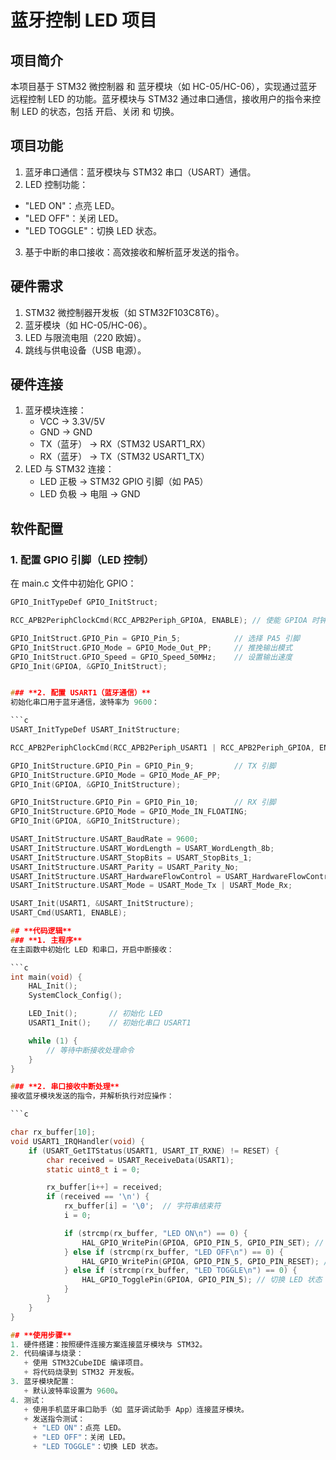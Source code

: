 # **蓝牙控制 LED 项目**
## **项目简介**
本项目基于 STM32 微控制器 和 蓝牙模块（如 HC-05/HC-06），实现通过蓝牙远程控制 LED 的功能。蓝牙模块与 STM32 通过串口通信，接收用户的指令来控制 LED 的状态，包括 开启、关闭 和 切换。

## **项目功能**
1. 蓝牙串口通信：蓝牙模块与 STM32 串口（USART）通信。
2. LED 控制功能：
  + "LED ON"：点亮 LED。
  + "LED OFF"：关闭 LED。
  + "LED TOGGLE"：切换 LED 状态。
3. 基于中断的串口接收：高效接收和解析蓝牙发送的指令。

## **硬件需求**
1. STM32 微控制器开发板（如 STM32F103C8T6）。
2. 蓝牙模块（如 HC-05/HC-06）。
3. LED 与限流电阻（220 欧姆）。
4. 跳线与供电设备（USB 电源）。

## **硬件连接**
1. 蓝牙模块连接：
   + VCC → 3.3V/5V
   + GND → GND
   + TX（蓝牙） → RX（STM32 USART1_RX）
   + RX（蓝牙） → TX（STM32 USART1_TX）
2. LED 与 STM32 连接：
   + LED 正极 → STM32 GPIO 引脚（如 PA5）
   + LED 负极 → 电阻 → GND

## **软件配置**
### **1. 配置 GPIO 引脚（LED 控制）**
在 main.c 文件中初始化 GPIO：

```c
GPIO_InitTypeDef GPIO_InitStruct;

RCC_APB2PeriphClockCmd(RCC_APB2Periph_GPIOA, ENABLE); // 使能 GPIOA 时钟

GPIO_InitStruct.GPIO_Pin = GPIO_Pin_5;            // 选择 PA5 引脚
GPIO_InitStruct.GPIO_Mode = GPIO_Mode_Out_PP;     // 推挽输出模式
GPIO_InitStruct.GPIO_Speed = GPIO_Speed_50MHz;    // 设置输出速度
GPIO_Init(GPIOA, &GPIO_InitStruct);


### **2. 配置 USART1（蓝牙通信）**
初始化串口用于蓝牙通信，波特率为 9600：

```c
USART_InitTypeDef USART_InitStructure;

RCC_APB2PeriphClockCmd(RCC_APB2Periph_USART1 | RCC_APB2Periph_GPIOA, ENABLE);

GPIO_InitStructure.GPIO_Pin = GPIO_Pin_9;         // TX 引脚
GPIO_InitStructure.GPIO_Mode = GPIO_Mode_AF_PP;  
GPIO_Init(GPIOA, &GPIO_InitStructure);

GPIO_InitStructure.GPIO_Pin = GPIO_Pin_10;        // RX 引脚
GPIO_InitStructure.GPIO_Mode = GPIO_Mode_IN_FLOATING;
GPIO_Init(GPIOA, &GPIO_InitStructure);

USART_InitStructure.USART_BaudRate = 9600;
USART_InitStructure.USART_WordLength = USART_WordLength_8b;
USART_InitStructure.USART_StopBits = USART_StopBits_1;
USART_InitStructure.USART_Parity = USART_Parity_No;
USART_InitStructure.USART_HardwareFlowControl = USART_HardwareFlowControl_None;
USART_InitStructure.USART_Mode = USART_Mode_Tx | USART_Mode_Rx;

USART_Init(USART1, &USART_InitStructure);
USART_Cmd(USART1, ENABLE);

## **代码逻辑**
### **1. 主程序**
在主函数中初始化 LED 和串口，开启中断接收：

```c
int main(void) {
    HAL_Init();
    SystemClock_Config();

    LED_Init();       // 初始化 LED
    USART1_Init();    // 初始化串口 USART1

    while (1) {
        // 等待中断接收处理命令
    }
}

### **2. 串口接收中断处理**
接收蓝牙模块发送的指令，并解析执行对应操作：

```c

char rx_buffer[10];
void USART1_IRQHandler(void) {
    if (USART_GetITStatus(USART1, USART_IT_RXNE) != RESET) {
        char received = USART_ReceiveData(USART1);
        static uint8_t i = 0;

        rx_buffer[i++] = received;
        if (received == '\n') {
            rx_buffer[i] = '\0';  // 字符串结束符
            i = 0;

            if (strcmp(rx_buffer, "LED ON\n") == 0) {
                HAL_GPIO_WritePin(GPIOA, GPIO_PIN_5, GPIO_PIN_SET); // 点亮 LED
            } else if (strcmp(rx_buffer, "LED OFF\n") == 0) {
                HAL_GPIO_WritePin(GPIOA, GPIO_PIN_5, GPIO_PIN_RESET); // 熄灭 LED
            } else if (strcmp(rx_buffer, "LED TOGGLE\n") == 0) {
                HAL_GPIO_TogglePin(GPIOA, GPIO_PIN_5); // 切换 LED 状态
            }
        }
    }
}

## **使用步骤**
1. 硬件搭建：按照硬件连接方案连接蓝牙模块与 STM32。
2. 代码编译与烧录：
   + 使用 STM32CubeIDE 编译项目。
   + 将代码烧录到 STM32 开发板。
3. 蓝牙模块配置：
   + 默认波特率设置为 9600。
4. 测试：
   + 使用手机蓝牙串口助手（如 蓝牙调试助手 App）连接蓝牙模块。
   + 发送指令测试：
     + "LED ON"：点亮 LED。
     + "LED OFF"：关闭 LED。
     + "LED TOGGLE"：切换 LED 状态。

